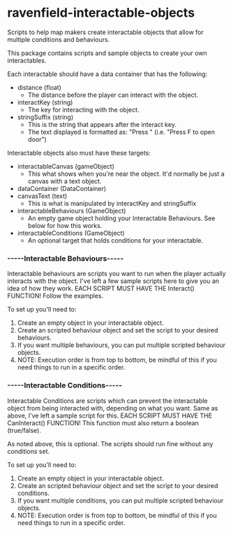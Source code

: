 # ravenfield-interactable-objects
Scripts to help map makers create interactable objects that allow for multiple conditions and behaviours.

This package contains scripts and sample objects to create your own interactables.

Each interactable should have a data container that has the following:

- distance (float)
	- The distance before the player can interact with the object.
- interactKey (string)
	- The key for interacting with the object.
- stringSuffix (string)
	- This is the string that appears after the interact key.
	- The text displayed is formatted as: "Press <interactKey> <stringSuffix>" (i.e. "Press F to open door")

Interactable objects also must have these targets:
- interactableCanvas (gameObject)
	- This what shows when you're near the object. It'd normally be just a canvas with a text object.
- dataContainer (DataContainer)
- canvasText (text)
	- This is what is manipulated by interactKey and stringSuffix
- interactableBehaviours (GameObject)
	- An empty game object holding your Interactable Behaviours. See below for how this works.
- interactableConditions (GameObject)
	- An optional target that holds conditions for your interactable.

### -----Interactable Behaviours-----

Interactable behaviours are scripts you want to run when the player actually interacts with the object.
I've left a few sample scripts here to give you an idea of how they work.
EACH SCRIPT MUST HAVE THE Interact() FUNCTION! Follow the examples.

To set up you'll need to:
1. Create an empty object in your interactable object.
2. Create an scripted behaviour object and set the script to your desired behaviours.
3. If you want multiple behaviours, you can put multiple scripted behaviour objects.
4. NOTE: Execution order is from top to bottom, be mindful of this if you need things to run in a specific order.

### -----Interactable Conditions-----

Interactable Conditions are scripts which can prevent the interactable object from being interacted with, depending on what you want.
Same as above, I've left a sample script for this.
EACH SCRIPT MUST HAVE THE CanInteract() FUNCTION! This function must also return a boolean (true/false).

As noted above, this is optional. The scripts should run fine without any conditions set.
	
To set up you'll need to:
1. Create an empty object in your interactable object.
2. Create an scripted behaviour object and set the script to your desired conditions.
3. If you want multiple conditions, you can put multiple scripted behaviour objects.
4. NOTE: Execution order is from top to bottom, be mindful of this if you need things to run in a specific order.
